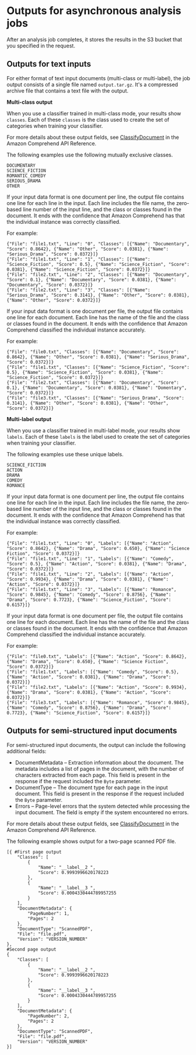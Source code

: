 # Outputs for asynchronous analysis jobs<a name="outputs-class-async"></a>

After an analysis job completes, it stores the results in the S3 bucket that you specified in the request\.

## Outputs for text inputs<a name="outputs-class-async-text"></a>

For either format of text input documents \(multi\-class or multi\-label\), the job output consists of a single file named `output.tar.gz`\. It's a compressed archive file that contains a text file with the output\. 

**Multi\-class output**

When you use a classifier trained in multi\-class mode, your results show `classes`\. Each of these `classes` is the class used to create the set of categories when training your classifier\.

For more details about these output fields, see [ClassifyDocument](https://docs.aws.amazon.com/comprehend/latest/APIReference/API_ClassifyDocument.html) in the Amazon Comprehend API Reference\.

The following examples use the following mutually exclusive classes\.

```
DOCUMENTARY
SCIENCE_FICTION
ROMANTIC_COMEDY
SERIOUS_DRAMA
OTHER
```

If your input data format is one document per line, the output file contains one line for each line in the input\. Each line includes the file name, the zero\-based line number of the input line, and the class or classes found in the document\. It ends with the confidence that Amazon Comprehend has that the individual instance was correctly classified\.

For example:

```
{"File": "file1.txt", "Line": "0", "Classes": [{"Name": "Documentary", "Score": 0.8642}, {"Name": "Other", "Score": 0.0381}, {"Name": "Serious_Drama", "Score": 0.0372}]}
{"File": "file1.txt", "Line": "1", "Classes": [{"Name": "Science_Fiction", "Score": 0.5}, {"Name": "Science_Fiction", "Score": 0.0381}, {"Name": "Science_Fiction", "Score": 0.0372}]}
{"File": "file2.txt", "Line": "2", "Classes": [{"Name": "Documentary", "Score": 0.1}, {"Name": "Documentary", "Score": 0.0381}, {"Name": "Documentary", "Score": 0.0372}]}
{"File": "file2.txt", "Line": "3", "Classes": [{"Name": "Serious_Drama", "Score": 0.3141}, {"Name": "Other", "Score": 0.0381}, {"Name": "Other", "Score": 0.0372}]}
```

If your input data format is one document per file, the output file contains one line for each document\. Each line has the name of the file and the class or classes found in the document\. It ends with the confidence that Amazon Comprehend classified the individual instance accurately\.

For example:

```
{"File": "file0.txt", "Classes": [{"Name": "Documentary", "Score": 0.8642}, {"Name": "Other", "Score": 0.0381}, {"Name": "Serious_Drama", "Score": 0.0372}]}
{"File": "file1.txt", "Classes": [{"Name": "Science_Fiction", "Score": 0.5}, {"Name": "Science_Fiction", "Score": 0.0381}, {"Name": "Science_Fiction", "Score": 0.0372}]}
{"File": "file2.txt", "Classes": [{"Name": "Documentary", "Score": 0.1}, {"Name": "Documentary", "Score": 0.0381}, {"Name": "Domentary", "Score": 0.0372}]}
{"File": "file3.txt", "Classes": [{"Name": "Serious_Drama", "Score": 0.3141}, {"Name": "Other", "Score": 0.0381}, {"Name": "Other", "Score": 0.0372}]}
```

**Multi\-label output**

When you use a classifier trained in multi\-label mode, your results show `labels`\. Each of these `labels` is the label used to create the set of categories when training your classifier\.

The following examples use these unique labels\.

```
SCIENCE_FICTION
ACTION
DRAMA
COMEDY
ROMANCE
```

If your input data format is one document per line, the output file contains one line for each line in the input\. Each line includes the file name, the zero\-based line number of the input line, and the class or classes found in the document\. It ends with the confidence that Amazon Comprehend has that the individual instance was correctly classified\.

For example:

```
{"File": "file1.txt", "Line": "0", "Labels": [{"Name": "Action", "Score": 0.8642}, {"Name": "Drama", "Score": 0.650}, {"Name": "Science Fiction", "Score": 0.0372}]}
{"File": "file1.txt", "Line": "1", "Labels": [{"Name": "Comedy", "Score": 0.5}, {"Name": "Action", "Score": 0.0381}, {"Name": "Drama", "Score": 0.0372}]}
{"File": "file1.txt", "Line": "2", "Labels": [{"Name": "Action", "Score": 0.9934}, {"Name": "Drama", "Score": 0.0381}, {"Name": "Action", "Score": 0.0372}]}
{"File": "file1.txt", "Line": "3", "Labels": [{"Name": "Romance", "Score": 0.9845}, {"Name": "Comedy", "Score": 0.8756}, {"Name": "Drama", "Score": 0.7723}, {"Name": "Science_Fiction", "Score": 0.6157}]}
```

If your input data format is one document per file, the output file contains one line for each document\. Each line has the name of the file and the class or classes found in the document\. It ends with the confidence that Amazon Comprehend classified the individual instance accurately\.

For example:

```
{"File": "file0.txt", "Labels": [{"Name": "Action", "Score": 0.8642}, {"Name": "Drama", "Score": 0.650}, {"Name": "Science Fiction", "Score": 0.0372}]}
{"File": "file1.txt", "Labels": [{"Name": "Comedy", "Score": 0.5}, {"Name": "Action", "Score": 0.0381}, {"Name": "Drama", "Score": 0.0372}]}
{"File": "file2.txt", "Labels": [{"Name": "Action", "Score": 0.9934}, {"Name": "Drama", "Score": 0.0381}, {"Name": "Action", "Score": 0.0372}]}
{"File": "file3.txt”, "Labels": [{"Name": "Romance", "Score": 0.9845}, {"Name": "Comedy", "Score": 0.8756}, {"Name": "Drama", "Score": 0.7723}, {"Name": "Science_Fiction", "Score": 0.6157}]}
```

## Outputs for semi\-structured input documents<a name="outputs-class-async-other"></a>

For semi\-structured input documents, the output can include the following additional fields:
+ DocumentMetadata – Extraction information about the document\. The metadata includes a list of pages in the document, with the number of characters extracted from each page\. This field is present in the response if the request included the `Byte` parameter\.
+ DocumentType – The document type for each page in the input document\. This field is present in the response if the request included the `Byte` parameter\.
+ Errors – Page\-level errors that the system detected while processing the input document\. The field is empty if the system encountered no errors\.

For more details about these output fields, see [ClassifyDocument](https://docs.aws.amazon.com/comprehend/latest/APIReference/API_ClassifyDocument.html) in the Amazon Comprehend API Reference\.

The following example shows output for a two\-page scanned PDF file\.

```
[{ #First page output
    "Classes": [
        {
            "Name": "__label__2 ",
            "Score": 0.9993996620178223
        },
        {
            "Name": "__label__3 ",
            "Score": 0.0004330444789957255
        }
    ],
    "DocumentMetadata": {
        "PageNumber": 1,
        "Pages": 2
    },
    "DocumentType": "ScannedPDF",
    "File": "file.pdf",
    "Version": "VERSION_NUMBER"
},
#Second page output
{
    "Classes": [
        {
            "Name": "__label__2 ",
            "Score": 0.9993996620178223
        },
        {
            "Name": "__label__3 ",
            "Score": 0.0004330444789957255
        }
    ],
    "DocumentMetadata": {
        "PageNumber": 2,
        "Pages": 2
    },
    "DocumentType": "ScannedPDF",
    "File": "file.pdf",
    "Version": "VERSION_NUMBER" 
}]
```